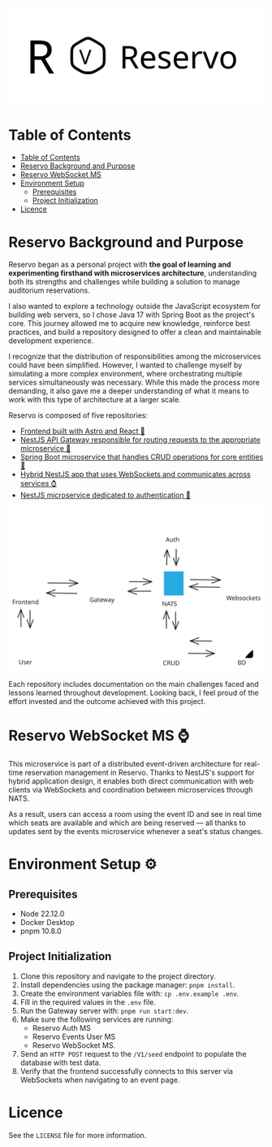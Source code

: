 <p align="center">
    <img src="public/Reservo-combined-mark.svg" alt="Reservo combined mark" />
</p>

# Table of Contents

- [Table of Contents](#table-of-contents)
- [Reservo Background and Purpose](#reservo-background-and-purpose)
- [Reservo WebSocket MS](#reservo-websocket-ms-)
- [Environment Setup](#environment-setup-)
  - [Prerequisites](#prerequisites)
  - [Project Initialization](#project-initialization)
- [Licence](#licence)

# Reservo Background and Purpose

Reservo began as a personal project with **the goal of learning and experimenting firsthand with microservices architecture**, understanding both its strengths and challenges while building a solution to manage auditorium reservations.

I also wanted to explore a technology outside the JavaScript ecosystem for building web servers, so I chose Java 17 with Spring Boot as the project's core. This journey allowed me to acquire new knowledge, reinforce best practices, and build a repository designed to offer a clean and maintainable development experience.

I recognize that the distribution of responsibilities among the microservices could have been simplified. However, I wanted to challenge myself by simulating a more complex environment, where orchestrating multiple services simultaneously was necessary. While this made the process more demanding, it also gave me a deeper understanding of what it means to work with this type of architecture at a larger scale.

Reservo is composed of five repositories:

- [Frontend built with Astro and React 🚀](https://github.com/Hector-f-Romero/reservo-front)
- [NestJS API Gateway responsible for routing requests to the appropriate microservice 🧠](https://github.com/Hector-f-Romero/reservo-api-gateway)
- [Spring Boot microservice that handles CRUD operations for core entities 🎨](https://github.com/Hector-f-Romero/reservo-events-user-ms)
- [Hybrid NestJS app that uses WebSockets and communicates across services ⌚](https://github.com/Hector-f-Romero/reservo-ws-ms)
- [NestJS microservice dedicated to authentication 🔐](https://github.com/Hector-f-Romero/reservo-auth-ms)


<p align="center">
    <img src="public/Reservo-architecture-diagram.svg" alt="Reservo architecture diagram" />
</p>

Each repository includes documentation on the main challenges faced and lessons learned throughout development. Looking back, I feel proud of the effort invested and the outcome achieved with this project.

# Reservo WebSocket MS ⌚

This microservice is part of a distributed event-driven architecture for real-time reservation management in Reservo. Thanks to NestJS's support for hybrid application design, it enables both direct communication with web clients via WebSockets and coordination between microservices through NATS.

As a result, users can access a room using the event ID and see in real time which seats are available and which are being reserved — all thanks to updates sent by the events microservice whenever a seat's status changes.

# Environment Setup ⚙

## Prerequisites
- Node 22.12.0
- Docker Desktop
- pnpm 10.8.0

## Project Initialization

1. Clone this repository and navigate to the project directory.
2. Install dependencies using the package manager: `pnpm install`.
3. Create the environment variables file with: `cp .env.example .env`.
4. Fill in the required values in the `.env` file.
5. Run the Gateway server with: `pnpm run start:dev`.
6. Make sure the following services are running:
   - Reservo Auth MS
   - Reservo Events User MS
   - Reservo WebSocket MS.
7. Send an `HTTP POST` request to the `/V1/seed` endpoint to populate the database with test data.
8. Verify that the frontend successfully connects to this server via WebSockets when navigating to an event page.

# Licence

See the `LICENSE` file for more information.
